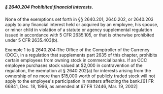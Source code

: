 ##### § 2640.204 Prohibited financial interests. #####

None of the exemptions set forth in §§ 2640.201, 2640.202, or 2640.203 apply to any financial interest held or acquired by an employee, his spouse, or minor child in violation of a statute or agency supplemental regulation issued in accordance with 5 CFR 2635.105, or that is otherwise prohibited under 5 CFR 2635.403(b).

Example 1 to § 2640.204:The Office of the Comptroller of the Currency (OCC), in a regulation that supplements part 2635 of this chapter, prohibits certain employees from owning stock in commercial banks. If an OCC employee purchases stock valued at $2,000 in contravention of the regulation, the exemption at § 2640.202(a) for interests arising from the ownership of no more than $15,000 worth of publicly traded stock will not apply to the employee's participation in matters affecting the bank.[61 FR 66841, Dec. 18, 1996, as amended at 67 FR 12446, Mar. 19, 2002]